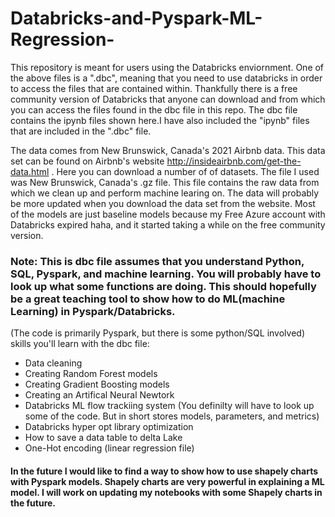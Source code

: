# Databricks-and-Pyspark-ML-Regression-
This repository is meant for users using the Databricks enviornment. One of the above files is a ".dbc", meaning that you need to use databricks in order to access the files that are contained within. Thankfully there is a free community version of Databricks that anyone can download and from which you can access the files found in the dbc file in this repo. The dbc file contains the ipynb files shown here.I have also included the "ipynb" files that are included in the ".dbc" file. 

The data comes from New Brunswick, Canada's 2021 Airbnb data. This data set can be found on Airbnb's website http://insideairbnb.com/get-the-data.html . Here you can download a number of of datasets. The file I used was New Brunswick, Canada's .gz file. This file contains the raw data from which we clean up and perform machine learing on. The data will probably be more updated when you download the data set from the website. Most of the models are just baseline models because my Free Azure account with Databricks expired haha, and it started taking a while on the free community version.

### Note: This is dbc file assumes that you understand Python, SQL, Pyspark, and machine learning. You will probably have to look up what some functions are doing. This should hopefully be a great teaching tool to show how to do ML(machine Learning) in Pyspark/Databricks. 

(The code is primarily Pyspark, but there is some python/SQL involved)
skills you'll learn with the dbc file:

* Data cleaning
* Creating Random Forest models 
* Creating Gradient Boosting models
* Creating an Artifical Neural Newtork
* Databricks ML flow trackiing system (You definilty will have to look up some of the code. But in short stores models, parameters, and metrics)
* Databricks hyper opt library optimization
* How to save a data table to delta Lake
* One-Hot encoding (linear regression file)

#### In the future I would like to find a way to show how to use shapely charts with Pyspark models. Shapely charts are very powerful in explaining a ML model. I will work on updating my notebooks with some Shapely charts in the future. 
